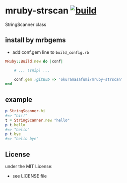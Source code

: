 # mruby-strscan   [![build](https://github.com/okuramasafumi/mruby-strscan/actions/workflows/ci.yml/badge.svg)](https://github.com/okuramasafumi/mruby-strscan/actions/workflows/ci.yml)
StringScanner class
## install by mrbgems
- add conf.gem line to `build_config.rb`

```ruby
MRuby::Build.new do |conf|

    # ... (snip) ...

    conf.gem :github => 'okuramasafumi/mruby-strscan'
end
```
## example
```ruby
p StringScanner.hi
#=> "hi!!"
t = StringScanner.new "hello"
p t.hello
#=> "hello"
p t.bye
#=> "hello bye"
```

## License
under the MIT License:
- see LICENSE file
